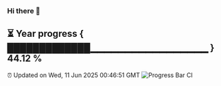 ### Hi there 👋
⏳ Year progress { █████████████▁▁▁▁▁▁▁▁▁▁▁▁▁▁▁▁▁ } 44.12 %
---
⏰ Updated on Wed, 11 Jun 2025 00:46:51 GMT
![Progress Bar CI](https://github.com/Moyi321/Moyi321/workflows/Progress%20Bar%20CI/badge.svg)

